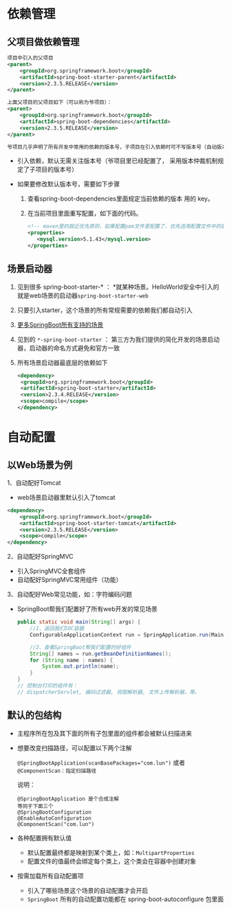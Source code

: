 # 依赖管理

## 父项目做依赖管理

```xml
项目中引入的父项目
<parent>
	<groupId>org.springframework.boot</groupId>
	<artifactId>spring-boot-starter-parent</artifactId>
	<version>2.3.5.RELEASE</version>
</parent>

上面父项目的父项目如下（可以称为爷项目）：
<parent>
	<groupId>org.springframework.boot</groupId>
	<artifactId>spring-boot-dependencies</artifactId>
	<version>2.3.5.RELEASE</version>
</parent>

爷项目几乎声明了所有开发中常用的依赖的版本号，子项目在引入依赖时可不写版本号（自动版本仲裁机制）
```

- 引入依赖，默认无需关注版本号（爷项目里已经配置了， 采用版本仲裁机制规定了子项目的版本号）

- 如果要修改默认版本号，需要如下步骤
  1. 查看spring-boot-dependencies里面规定当前依赖的版本 用的 key。
  
  2. 在当前项目里面重写配置，如下面的代码。
  
     ```xml
     <!-- maven里的就近优先原则，如果配置pom文件里配置了，优先选用配置文件中的版本，否则选用父项目的版本 -->
     <properties>
     	<mysql.version>5.1.43</mysql.version>
     </properties>
     ```

## 场景启动器

1. 见到很多 spring-boot-starter-* ： *就某种场景。HelloWorld安全中引入的就是web场景的启动器`spring-boot-starter-web`

2. 只要引入starter，这个场景的所有常规需要的依赖我们都自动引入

3. [更多SpringBoot所有支持的场景](https://docs.spring.io/spring-boot/docs/current/reference/html/using-spring-boot.html#using-boot-starter)

4. 见到的  `*-spring-boot-starter` ： 第三方为我们提供的简化开发的场景启动器，启动器的命名方式避免和官方一致

5. 所有场景启动器最底层的依赖如下

   ```xml
   <dependency>
   	<groupId>org.springframework.boot</groupId>
   	<artifactId>spring-boot-starter</artifactId>
   	<version>2.3.4.RELEASE</version>
   	<scope>compile</scope>
   </dependency>
   ```

# 自动配置

## 以Web场景为例

1、自动配好Tomcat

- web场景启动器里默认引入了tomcat

```xml
<dependency>
	<groupId>org.springframework.boot</groupId>
	<artifactId>spring-boot-starter-tomcat</artifactId>
	<version>2.3.5.RELEASE</version>
	<scope>compile</scope>
</dependency>
```

2、自动配好SpringMVC

- 引入SpringMVC全套组件
- 自动配好SpringMVC常用组件（功能）

3、自动配好Web常见功能，如：字符编码问题

- SpringBoot帮我们配置好了所有web开发的常见场景

  ```java
  public static void main(String[] args) {
      //1、返回我们IOC容器
      ConfigurableApplicationContext run = SpringApplication.run(MainApplication.class, args);
  
      //2、查看SpringBoot帮我们配置的好组件
      String[] names = run.getBeanDefinitionNames();
      for (String name : names) {
          System.out.println(name);
      }
  }
  // 控制台打印的组件有：
  // dispatcherServlet, 编码过滤器, 视图解析器, 文件上传解析器，等。
  ```

## 默认的包结构

- 主程序所在包及其下面的所有子包里面的组件都会被默认扫描进来

- 想要改变扫描路径，可以配置以下两个注解

  `@SpringBootApplication(scanBasePackages="com.lun")` 或者 `@ComponentScan：指定扫描路径`

  说明：

  ```
  @SpringBootApplication 是个合成注解
  等同于下面三个
  @SpringBootConfiguration
  @EnableAutoConfiguration
  @ComponentScan("com.lun")
  ```

- 各种配置拥有默认值
  - 默认配置最终都是映射到某个类上，如：`MultipartProperties`
  - 配置文件的值最终会绑定每个类上，这个类会在容器中创建对象

- 按需加载所有自动配置项
  - 引入了哪些场景这个场景的自动配置才会开启
  - `SpringBoot` 所有的自动配置功能都在 spring-boot-autoconfigure 包里面

